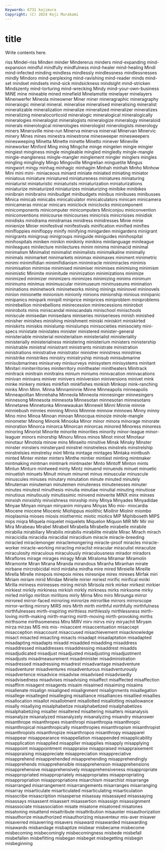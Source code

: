 ```yaml
---
Keywords: 6731 kojimura
Copyright: (C) 2024 Koji Murakami
---
```


# title

Write contents here.



riss Mindel-riss
Minden minder Mindererus minders mind-expanding mind-expansion mindful mindfully mindfulness mind-healer
mind-healing Mindi mind-infected minding mindless mindlessly mindlessness mindlessnesses mindly Mindoro
mind-perplexing mind-ravishing mind-reader minds mind-set mindset mindsets mind-sick mindsickness mindsight
mind-stricken Mindszenty mind-torturing mind-wrecking Mindy mind-your-own-business MiNE mine mineable mined
minefield Minelamotte minelayer minelayers Minenwerfer Mineola mineowner Miner miner mineragraphic
mineragraphy mineraiogic mineral mineral. mineralise mineralised mineralising mineralist mineralizable mineralization
mineralize mineralized mineralizer mineralizes mineralizing mineralocorticoid mineralogic mineralogical mineralogically mineralogies
mineralogist mineralogists mineralogize mineralogy mineraloid minerals minerological minerologies minerologist minerologists
minerology miners Minersville mine-run Minerva minerva minerval Minervan Minervic minery
Mines mines minestra minestrone minesweeper minesweepers minesweeping Minetta Minette minette
Minetto minever Mineville mineworker Minford Ming ming Mingche minge mingelen
mingie mingier mingiest minginess mingle mingleable mingled mingledly mingle-mangle mingle-mangleness
mingle-mangler minglement mingler minglers mingles mingling minglingly Mingo Mingoville Mingrelian
minguetite Mingus mingwort mingy minhag minhagic minhagim Minhah minhah Minho
Minhow Mini mini mini- miniaceous miniard miniate miniated miniating miniator
miniatous miniature miniatured miniatureness miniatures miniaturing miniaturist miniaturistic miniaturists miniaturization
miniaturizations miniaturize miniaturized miniaturizes miniaturizing minibike minibikes minibrain minibrains minibudget
minibudgets minibus minibuses minibusses Minica minicab minicabs minicalculator minicalculators minicam
minicamera minicameras minicar minicars miniclock miniclocks minicomponent minicomponents minicomputer minicomputers
Miniconjou miniconvention miniconventions minicourse minicourses minicrisis minicrisises minidisk minidisks minidrama
minidramas minidress minidresses Minie minie minienize Minier minifestival minifestivals minification
minified minifies minifloppies minifloppy minify minifying minigarden minigardens minigrant minigrants
minigroup minigroups miniguide miniguides minihospital minihospitals miniken minikin minikinly minikins
minilanguage minileague minileagues minilecture minilectures minim minima minimacid minimal minimalism
Minimalist minimalist minimalists minimalkaline minimally minimals minimarket minimarkets minimax minimaxes
miniment minimetric minimi minimifidian minimifidianism minimiracle minimiracles minimis minimisation minimise
minimised minimiser minimises minimising minimism minimistic Minimite minimitude minimization minimizations
minimize minimized minimizer minimizers minimizes minimizing minims minimum minimums minimus
minimuscular minimuseum minimuseums minination mininations mininetwork mininetworks mining minings mininovel
mininovels minion minionette minionism minionly minions minionship minious minipanic minipanics
minipark minipill miniprice miniprices miniproblem miniproblems minirebellion minirebellions minirecession minirecessions
minirobot minirobots minis miniscandal miniscandals minischool minischools miniscule minisedan minisedans
miniseries miniserieses minish minished minisher minishes minishing minishment miniski miniskirt
miniskirted miniskirts miniskis minislump minislumps minisocieties minisociety mini-specs ministate ministates
minister ministered minister-general ministeriable ministerial ministerialism ministerialist ministeriality ministerially ministerialness
ministering ministerium ministers ministership ministrable ministral ministrant ministrants ministrate ministration
ministrations ministrative ministrator ministrer ministress ministries ministrike ministrikes ministry ministryship
minisub minisubmarine minisubmarines minisurvey minisurveys minisystem minisystems minitant Minitari miniterritories
miniterritory minitheater minitheaters Minitrack minitrack minitrain minitrains minium miniums minivacation
minivacations minivan minivans miniver minivers miniversion miniversions minivet mink minke
minkery minkes minkfish minkfishes minkish Minkopi mink-ranching minks Minn Minn.
Minna Minnaminnie Minne Minneapolis minneapolis Minneapolitan Minnehaha Minneola Minneota minnesinger
minnesingers minnesong Minnesota minnesota Minnesotan minnesotan minnesotans Minnetaree Minnetonka Minnewaukan
Minnewit Minni Minnie minnie minniebush minnies minning Minnis Minnnie minnow
minnows Minny minny Mino mino Minoa Minoan minoan Minocqua minoize
minole-mangle minometer Minong Minonk Minooka Minor minor minora minorage minorate
minoration Minorca minorca Minorcan minorcas minored Minoress minoress minoring Minorist
Minorite minorite minorities minority minor-league minor-leaguer minors minorship Minoru Minos
minos Minot minot Minotaur minotaur Minotola minow mins Minseito minsitive
Minsk Minsky Minster minster minsters minsteryard minstrel minstreless minstrels minstrelship
minstrelsies minstrelsy mint Minta mintage mintages Mintaka mintbush minted Minter
minter minters Minthe mintier mintiest minting mintmaker mintmaking mintman mintmark
mintmaster Minto Mintoff Minton mints Mintun Minturn mintweed minty Mintz
minuend minuends minuet minuetic minuetish minuets Minuit minum minunet minus
minuscular minuscule minuscules minuses minutary minutation minute minuted minutely Minuteman
minuteman minutemen minuteness minutenesses minuter minutes minutest minuthesis minutia minutiae
minutial minuting minutiose minutious minutiously minutissimic minvend minverite MINX minx
minxes minxish minxishly minxishness minxship miny Minya Minyades Minyadidae Minyae
Minyan minyan minyanim minyans Minyas Mio mio- miocardia Miocene miocene
Miocenic Miohippus miolithic Miollnir Miolnir miombo mioplasmia mioses miosis miothermic
miotic miotics MIP Miphiboseth MIPS mips miqra Miquela miquelet miquelets
Miquelon Miquon MIR MIr Mir mir Mira Mirabeau Mirabel Mirabell
Mirabella Mirabelle mirabelle mirabile mirabilia mirabiliary Mirabilis mirabilis mirabilite mirable
Mirac Mirach mirach miracicidia miracidia miracidial miracidium miracle miracle-breeding miracled
miraclemonger miraclemongering miracle-proof miracles miracle-worker miracle-working miracling miraclist miracular miraculist
miraculize miraculosity miraculous miraculously miraculousness mirador miradors Miraflores mirage mirages
miragy Mirak Miraloma Miramar Miramolin Miramonte Miran Mirana Miranda mirandous
Miranha Miranhan mirate mirbane mircrobicidal mird mirdaha mirdha mire mired
Mireielle Mireille Mirella Mirelle mirepois mirepoix mires miresnipe mirex mirexes
Mirfak miri Miriam miriam mirid Miridae Mirielle mirier miriest mirific
mirifical miriki Mirilla miriness mirinesses miring mirish Mirisola mirk mirker
mirkest mirkier mirkiest mirkily mirkiness mirkish mirkly mirkness mirks mirksome
mirky mirled mirligo mirliton mirlitons mirly Mirna Miro miro Mirounga
mirror mirrored mirror-faced mirroring mirrorize mirrorlike mirrors mirrorscope mirror-writing mirrory
MIRS mirs Mirth mirth mirthful mirthfully mirthfulness mirthfulnesses mirth-inspiring mirthless
mirthlessly mirthlessness mirth-loving mirth-making mirth-marring mirth-moving mirth-provoking mirths mirthsome mirthsomeness
Miru MIRV mirv mirvs miry miryachit Miryam mirza mirzas MIS
mis mis- misaccent misaccentuation misaccept misacception misaccount misaccused misachievement misacknowledge
misact misacted misacting misacts misadapt misadaptation misadapted misadapting misadapts misadd
misadded misadding misaddress misaddressed misaddresses misaddressing misaddrest misadds misadjudicated misadjust
misadjusted misadjusting misadjustment misadjusts misadmeasurement misadminister misadministration misadressed misadressing misadrest
misadvantage misadventure misadventurer misadventures misadventurous misadventurously misadvertence misadvice misadvise misadvised
misadvisedly misadvisedness misadvises misadvising misaffect misaffected misaffection misaffirm misagent misagents
misaim misaimed misaiming misaims misalienate misalign misaligned misalignment misalignments misallegation
misallege misalleged misalleging misalliance misalliances misallied misallies misallocation misallot misallotment
misallotted misallotting misallowance misally misallying misalphabetize misalphabetized misalphabetizes misalphabetizing misalter
misaltered misaltering misalters misanalysis misanalyze misanalyzed misanalyzely misanalyzing misandry misanswer
misanthrope misanthropes misanthropi misanthropia misanthropic misanthropical misanthropically misanthropies misanthropism misanthropist
misanthropists misanthropize misanthropos misanthropy misapparel misappear misappearance misappellation misappended misapplicability
misapplication misapplied misapplier misapplies misapply misapplying misappoint misappointment misappraise misappraised
misappraisement misappraising misappreciate misappreciation misappreciative misapprehend misapprehended misapprehending misapprehendingly misapprehends
misapprehensible misapprehension misapprehensions misapprehensive misapprehensively misapprehensiveness misappropriate misappropriated misappropriately misappropriates
misappropriating misappropriation misappropriations misarchism misarchist misarrange misarranged misarrangement misarrangements misarranges
misarranging misarray misarticulate misarticulated misarticulating misarticulation misascribe misascription misasperse misassay
misassayed misassaying misassays misassent misassert misassertion misassign misassignment misassociate misassociation
misate misatone misatoned misatones misatoning misattend misattribute misattribution misaunter misauthorization
misauthorize misauthorized misauthorizing misaventeur mis-aver misaver misaverred misaverring misavers misaward
misawarded misawarding misawards misbandage misbaptize misbear misbecame misbecome misbecoming misbecomingly
misbecomingness misbede misbefall misbefallen misbefitting misbegan misbeget misbegetting misbegin misbeginning
